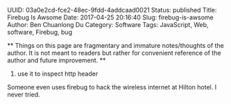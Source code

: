 UUID: 03a0e2cd-fce2-48ec-9fdd-4addcaad0021
Status: published
Title: Firebug Is Awsome
Date: 2017-04-25 20:16:40
Slug: firebug-is-awsome
Author: Ben Chuanlong Du
Category: Software
Tags: JavaScript, Web, software, Firebug, bug

**
Things on this page are fragmentary and immature notes/thoughts of the author. 
It is not meant to readers but rather for convenient reference of the author and future improvement.
**

1. use it to inspect http header
 

Someone even uses firebug to hack the wireless internet at Hilton hotel.
I never tried.
